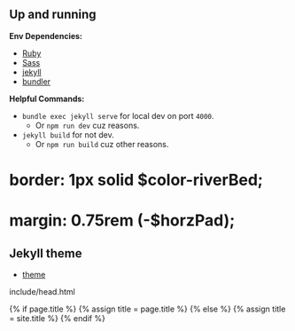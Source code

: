 ## Up and running

**Env Dependencies:**
* [Ruby](https://www.ruby-lang.org/en/downloads/)
* [Sass](http://sass-lang.com/)
* [jekyll](https://rubygems.org/gems/jekyll/)
* [bundler](https://rubygems.org/gems/bundler)

**Helpful Commands:**
* `bundle exec jekyll serve` for local dev on port `4000`.
    * Or `npm run dev` cuz reasons.
* `jekyll build` for not dev.
    * Or `npm run build` cuz other reasons.


 # border: 1px solid $color-riverBed;
 # margin: 0.75rem (-$horzPad);

 ## Jekyll theme

 * [theme](https://github.com/SamPedley)


include/head.html

{% if page.title %}
  {% assign title = page.title %}
{% else %}
  {% assign title = site.title %}
{% endif %}